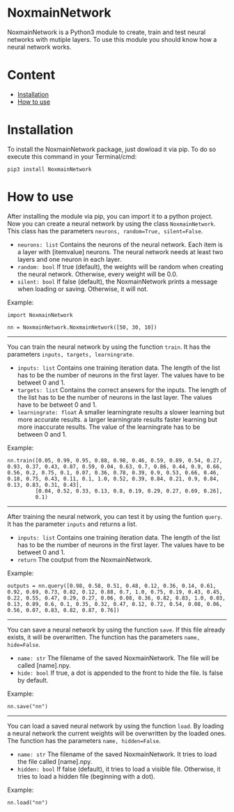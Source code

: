 # NoxmainNetwork
NoxmainNetwork is a Python3 module to create, train and test neural networks with mutiple layers. To use this module you should know how a neural network works.

# Content
- [Installation](#installation)
- [How to use](#how-to-use)

# Installation
To install the NoxmainNetwork package, just dowload it via pip. To do so execute this command in your Terminal/cmd:
```
pip3 install NoxmainNetwork
```

# How to use
After installing the module via pip, you can import it to a python project. Now you can create a neural network by using the class `NoxmainNetwork`. This class has the parameters `neurons, random=True, silent=False`.
* `neurons: list` Contains the neurons of the neural network. Each item is a layer with [itemvalue] neurons. The neural network needs at least two layers and one neuron in each layer.
* `random: bool` If true (default), the weights will be random when creating the neural network. Otherwise, every weight will be 0.0.
* `silent: bool` If false (default), the NoxmainNetwork prints a message when loading or saving. Otherwise, it will not.

Example:
```
import NoxmainNetwork

nn = NoxmainNetwork.NoxmainNetwork([50, 30, 10])
```

---

You can train the neural network by using the function `train`. It has the parameters `inputs, targets, learningrate`.
* `inputs: list` Contains one training iteration data. The length of the list has to be the number of neurons in the first layer. The values have to be betweet 0 and 1.
* `targets: list` Contains the correct ansewrs for the inputs. The length of the list has to be the number of neurons in the last layer. The values have to be betweet 0 and 1.
* `learningrate: float` A smaller learningrate results a slower learning but more accurate results. a larger learningrate results faster learning but more inaccurate results. The value of the learningrate has to be between 0 and 1.

Example:
```
nn.train([0.05, 0.99, 0.95, 0.88, 0.98, 0.46, 0.59, 0.89, 0.54, 0.27, 0.93, 0.37, 0.43, 0.87, 0.59, 0.04, 0.63, 0.7, 0.86, 0.44, 0.9, 0.66, 0.56, 0.2, 0.75, 0.1, 0.07, 0.36, 0.78, 0.39, 0.9, 0.53, 0.66, 0.46, 0.18, 0.75, 0.43, 0.11, 0.1, 1.0, 0.52, 0.39, 0.84, 0.21, 0.9, 0.84, 0.13, 0.83, 0.31, 0.43],
         [0.04, 0.52, 0.33, 0.13, 0.8, 0.19, 0.29, 0.27, 0.69, 0.26],
         0.1)
```

---

After training the neural network, you can test it by using the funtion `query`. It has the parameter `inputs` and returns a list.
* `inputs: list` Contains one training iteration data. The length of the list has to be the number of neurons in the first layer. The values have to be betweet 0 and 1.
* `return` The coutput from the NoxmainNetwork.

Example:
```
outputs = nn.query([0.98, 0.58, 0.51, 0.48, 0.12, 0.36, 0.14, 0.61, 0.92, 0.69, 0.73, 0.82, 0.12, 0.88, 0.7, 1.0, 0.75, 0.19, 0.43, 0.45, 0.22, 0.55, 0.47, 0.29, 0.27, 0.06, 0.08, 0.36, 0.82, 0.83, 1.0, 0.03, 0.13, 0.89, 0.6, 0.1, 0.35, 0.32, 0.47, 0.12, 0.72, 0.54, 0.08, 0.06, 0.56, 0.07, 0.83, 0.82, 0.87, 0.76])
```

---

You can save a neural network by using the function `save`. If this file already exists, it will be overwritten. The function has the parameters `name, hide=False`.
* `name: str` The filename of the saved NoxmainNetwork. The file will be called [name].npy.
* `hide: bool` If true, a dot is appended to the front to hide the file. Is false by default.

Example:
```
nn.save("nn")
```

---

You can load a saved neural network by using the function `load`. By loading a neural network the current weights will be overwritten by the loaded ones. The function has the parameters `name, hidden=False`.
* `name: str` The filename of the saved NoxmainNetwork. It tries to load the file called [name].npy.
* `hidden: bool` If false (default), it tries to load a visible file. Otherwise, it tries to load a hidden file (beginning with a dot).

Example:
```
nn.load("nn")
```
